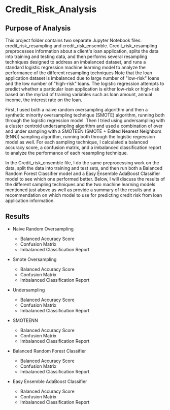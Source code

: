 # Credit_Risk_Analysis

## Purpose of Analysis
This project folder contains two separate Jupyter Notebook files: credit_risk_resampling and credit_risk_ensemble. Credit_risk_resampling preprocesses information about a client's loan application, splits the data into training and testing data, and then performs several resampling techniques designed to address an imbalanced dataset, and runs a standard logistic regression machine learning model to analyze the performance of the different resampling techniques Note that the loan application dataset is imbalanced due to large number of "low-risk" loans and the low number of "high-risk" loans. The logistic regression attempts to predict whether a particular loan application is either low-risk or high-risk based on the myriad of training variables such as loan amount, annual income, the interest rate on the loan. 

First, I used both a naive random oversampling algorithm and then a synthetic minority oversampling technique (SMOTE) algorithm, running both through the logistic regression model. Then I tried using undersampling with a cluster centroid undersampling algorithm and used a combination of over and under sampling with a SMOTEEN (SMOTE + Edited Nearest Neighbors (ENN)) sampling algorithm, running both through the logistic regression model as well. For each sampling technique, I calculated a balanced accuracy score, a confusion matrix, and a imbalanced classification report to analyze the performance of each resampling technique. 

In the Credit_risk_ensemble file, I do the same preprocessing work on the data, split the data into training and test sets, and then run both a Balanced Random Forest Classifier model and a Easy Ensemble AdaBoost Classifier model to see which one performed better. Below, I will discuss the results of the different sampling techniques and the two machine learning models mentioned just above as well as provide a summary of the results and a recommendation on which model to use for predicting credit risk from loan application information.

## Results
* Naive Random Oversampling
  * Balanced Accuracy Score
  * Confusion Matrix
  * Imbalanced Classification Report

* Smote Oversampling
  * Balanced Accuracy Score
  * Confusion Matrix
  * Imbalanced Classification Report

* Undersampling
  * Balanced Accuracy Score
  * Confusion Matrix
  * Imbalanced Classification Report

* SMOTEENN
  * Balanced Accuracy Score
  * Confusion Matrix
  * Imbalanced Classification Report

* Balanced Random Forest Classifier   
  * Balanced Accuracy Score
  * Confusion Matrix
  * Imbalanced Classification Report

* Easy Ensemble AdaBoost Classifier
  * Balanced Accuracy Score
  * Confusion Matrix
  * Imbalanced Classification Report
